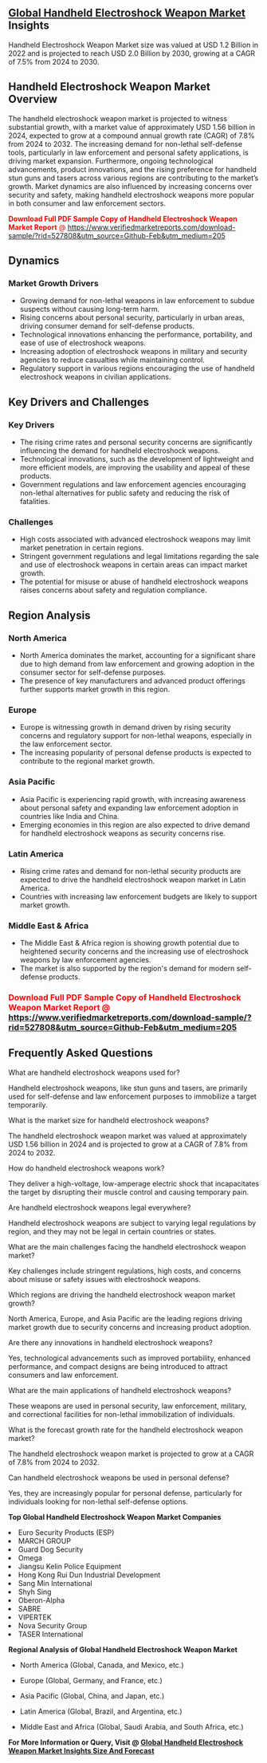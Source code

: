 <h2><a href="https://www.verifiedmarketreports.com/download-sample/?rid=527808&amp;utm_source=Github&amp;utm_medium=205" target="_blank">Global Handheld Electroshock Weapon Market</a> Insights</h2><p>Handheld Electroshock Weapon Market size was valued at USD 1.2 Billion in 2022 and is projected to reach USD 2.0 Billion by 2030, growing at a CAGR of 7.5% from 2024 to 2030.</p><p> <h2>Handheld Electroshock Weapon Market Overview</h2> <p>The handheld electroshock weapon market is projected to witness substantial growth, with a market value of approximately USD 1.56 billion in 2024, expected to grow at a compound annual growth rate (CAGR) of 7.8% from 2024 to 2032. The increasing demand for non-lethal self-defense tools, particularly in law enforcement and personal safety applications, is driving market expansion. Furthermore, ongoing technological advancements, product innovations, and the rising preference for handheld stun guns and tasers across various regions are contributing to the market’s growth. Market dynamics are also influenced by increasing concerns over security and safety, making handheld electroshock weapons more popular in both consumer and law enforcement sectors.</p> <p><p><span class=""><span style="color: #ff0000;"><strong>Download Full PDF Sample Copy of Handheld Electroshock Weapon Market Report</strong> @ </span><a href="https://www.verifiedmarketreports.com/download-sample/?rid=527808&amp;utm_source=Github-Feb&amp;utm_medium=205" target="_blank">https://www.verifiedmarketreports.com/download-sample/?rid=527808&amp;utm_source=Github-Feb&amp;utm_medium=205</a></span></p></p> <h2>Dynamics</h2> <h3>Market Growth Drivers</h3> <ul> <li>Growing demand for non-lethal weapons in law enforcement to subdue suspects without causing long-term harm.</li> <li>Rising concerns about personal security, particularly in urban areas, driving consumer demand for self-defense products.</li> <li>Technological innovations enhancing the performance, portability, and ease of use of electroshock weapons.</li> <li>Increasing adoption of electroshock weapons in military and security agencies to reduce casualties while maintaining control.</li> <li>Regulatory support in various regions encouraging the use of handheld electroshock weapons in civilian applications.</li> </ul> <h2>Key Drivers and Challenges</h2> <h3>Key Drivers</h3> <ul> <li>The rising crime rates and personal security concerns are significantly influencing the demand for handheld electroshock weapons.</li> <li>Technological innovations, such as the development of lightweight and more efficient models, are improving the usability and appeal of these products.</li> <li>Government regulations and law enforcement agencies encouraging non-lethal alternatives for public safety and reducing the risk of fatalities.</li> </ul> <h3>Challenges</h3> <ul> <li>High costs associated with advanced electroshock weapons may limit market penetration in certain regions.</li> <li>Stringent government regulations and legal limitations regarding the sale and use of electroshock weapons in certain areas can impact market growth.</li> <li>The potential for misuse or abuse of handheld electroshock weapons raises concerns about safety and regulation compliance.</li> </ul> <h2>Region Analysis</h2> <h3>North America</h3> <ul> <li>North America dominates the market, accounting for a significant share due to high demand from law enforcement and growing adoption in the consumer sector for self-defense purposes.</li> <li>The presence of key manufacturers and advanced product offerings further supports market growth in this region.</li> </ul> <h3>Europe</h3> <ul> <li>Europe is witnessing growth in demand driven by rising security concerns and regulatory support for non-lethal weapons, especially in the law enforcement sector.</li> <li>The increasing popularity of personal defense products is expected to contribute to the regional market growth.</li> </ul> <h3>Asia Pacific</h3> <ul> <li>Asia Pacific is experiencing rapid growth, with increasing awareness about personal safety and expanding law enforcement adoption in countries like India and China.</li> <li>Emerging economies in this region are also expected to drive demand for handheld electroshock weapons as security concerns rise.</li> </ul> <h3>Latin America</h3> <ul> <li>Rising crime rates and demand for non-lethal security products are expected to drive the handheld electroshock weapon market in Latin America.</li> <li>Countries with increasing law enforcement budgets are likely to support market growth.</li> </ul> <h3>Middle East & Africa</h3> <ul> <li>The Middle East & Africa region is showing growth potential due to heightened security concerns and the increasing use of electroshock weapons by law enforcement agencies.</li> <li>The market is also supported by the region's demand for modern self-defense products.</li> </ul> <h3><p><span class=""><span style="color: #ff0000;"><strong>Download Full PDF Sample Copy of Handheld Electroshock Weapon Market Report</strong> @ </span><a href="https://www.verifiedmarketreports.com/download-sample/?rid=527808&amp;utm_source=Github-Feb&amp;utm_medium=205" target="_blank">https://www.verifiedmarketreports.com/download-sample/?rid=527808&amp;utm_source=Github-Feb&amp;utm_medium=205</a></span></p></h3> <h2>Frequently Asked Questions</h2> <p>What are handheld electroshock weapons used for?</p> <p>Handheld electroshock weapons, like stun guns and tasers, are primarily used for self-defense and law enforcement purposes to immobilize a target temporarily.</p> <p>What is the market size for handheld electroshock weapons?</p> <p>The handheld electroshock weapon market was valued at approximately USD 1.56 billion in 2024 and is projected to grow at a CAGR of 7.8% from 2024 to 2032.</p> <p>How do handheld electroshock weapons work?</p> <p>They deliver a high-voltage, low-amperage electric shock that incapacitates the target by disrupting their muscle control and causing temporary pain.</p> <p>Are handheld electroshock weapons legal everywhere?</p> <p>Handheld electroshock weapons are subject to varying legal regulations by region, and they may not be legal in certain countries or states.</p> <p>What are the main challenges facing the handheld electroshock weapon market?</p> <p>Key challenges include stringent regulations, high costs, and concerns about misuse or safety issues with electroshock weapons.</p> <p>Which regions are driving the handheld electroshock weapon market growth?</p> <p>North America, Europe, and Asia Pacific are the leading regions driving market growth due to security concerns and increasing product adoption.</p> <p>Are there any innovations in handheld electroshock weapons?</p> <p>Yes, technological advancements such as improved portability, enhanced performance, and compact designs are being introduced to attract consumers and law enforcement.</p> <p>What are the main applications of handheld electroshock weapons?</p> <p>These weapons are used in personal security, law enforcement, military, and correctional facilities for non-lethal immobilization of individuals.</p> <p>What is the forecast growth rate for the handheld electroshock weapon market?</p> <p>The handheld electroshock weapon market is projected to grow at a CAGR of 7.8% from 2024 to 2032.</p> <p>Can handheld electroshock weapons be used in personal defense?</p> <p>Yes, they are increasingly popular for personal defense, particularly for individuals looking for non-lethal self-defense options.</p> </p><p><strong>Top Global Handheld Electroshock Weapon Market Companies</strong></p><div data-test-id=""><p><li>Euro Security Products (ESP)</li><li> MARCH GROUP</li><li> Guard Dog Security</li><li> Omega</li><li> Jiangsu Kelin Police Equipment</li><li> Hong Kong Rui Dun Industrial Development</li><li> Sang Min International</li><li> Shyh Sing</li><li> Oberon-Alpha</li><li> SABRE</li><li> VIPERTEK</li><li> Nova Security Group</li><li> TASER International</li></p><div><strong>Regional Analysis of&nbsp;Global Handheld Electroshock Weapon Market</strong></div><ul><li dir="ltr"><p dir="ltr">North America&nbsp;(Global, Canada, and Mexico, etc.)</p></li><li dir="ltr"><p dir="ltr">Europe (Global, Germany, and France, etc.)</p></li><li dir="ltr"><p dir="ltr">Asia Pacific&nbsp;(Global, China, and Japan, etc.)</p></li><li dir="ltr"><p dir="ltr">Latin America&nbsp;(Global, Brazil, and Argentina, etc.)</p></li><li dir="ltr">Middle East and Africa&nbsp;(Global, Saudi Arabia, and South Africa, etc.)</li></ul><p><strong>For More Information or Query, Visit @&nbsp;</strong><strong><a href="https://www.verifiedmarketreports.com/product/handheld-electroshock-weapon-market/?utm_source=Github&amp;utm_medium=205" target="_blank">Global Handheld Electroshock Weapon Market Insights Size And Forecast</a></strong></p></div>
